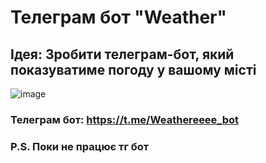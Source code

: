 # Телеграм бот "Weather"

## Ідея: Зробити телеграм-бот, який показуватиме погоду у вашому місті

![image](https://github.com/KaterinaKozub/Weather/assets/102020069/787810a5-5123-4d11-b541-b3b5e1e27a68)


### Телеграм бот: https://t.me/Weathereeee_bot

### P.S. Поки не працює тг бот
